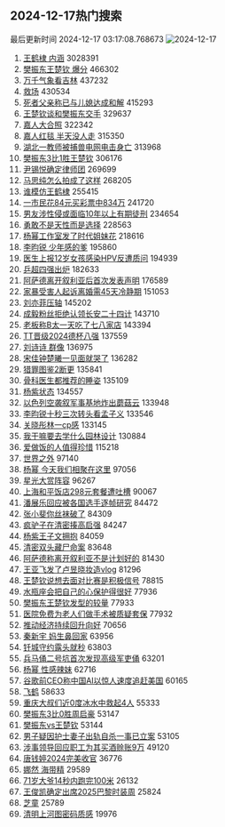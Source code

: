## 2024-12-17热门搜索 
最后更新时间 2024-12-17 03:17:08.768673 
![2024-12-17](https://imgs-storage.s3.us-east-005.backblazeb2.com/20241217/2024-12-17.png?versionId=4_z8fbbed132d73df8689c40f13_f110c1492d2e3098a_d20241216_m191708_c005_v0501023_t0033_u01734376628315) 
1. [王鹤棣 内涵](https://s.weibo.com/weibo?q=%E7%8E%8B%E9%B9%A4%E6%A3%A3%20%E5%86%85%E6%B6%B5&t=31&band_rank=1&Refer=top) 3028391
1. [樊振东王楚钦 爆分](https://s.weibo.com/weibo?q=%E6%A8%8A%E6%8C%AF%E4%B8%9C%E7%8E%8B%E6%A5%9A%E9%92%A6%20%E7%88%86%E5%88%86&t=31&band_rank=2&Refer=top) 466302
1. [万千气象看吉林](https://s.weibo.com/weibo?q=%23%E4%B8%87%E5%8D%83%E6%B0%94%E8%B1%A1%E7%9C%8B%E5%90%89%E6%9E%97%23&t=31&band_rank=3&Refer=top) 437232
1. [救场](https://s.weibo.com/weibo?q=%E6%95%91%E5%9C%BA&t=31&band_rank=4&Refer=top) 430534
1. [死者父亲称已与儿媳达成和解](https://s.weibo.com/weibo?q=%23%E6%AD%BB%E8%80%85%E7%88%B6%E4%BA%B2%E7%A7%B0%E5%B7%B2%E4%B8%8E%E5%84%BF%E5%AA%B3%E8%BE%BE%E6%88%90%E5%92%8C%E8%A7%A3%23&t=31&band_rank=5&Refer=top) 415293
1. [王楚钦谈和樊振东交手](https://s.weibo.com/weibo?q=%23%E7%8E%8B%E6%A5%9A%E9%92%A6%E8%B0%88%E5%92%8C%E6%A8%8A%E6%8C%AF%E4%B8%9C%E4%BA%A4%E6%89%8B%23&t=31&band_rank=6&Refer=top) 329637
1. [嘉人大合照](https://s.weibo.com/weibo?q=%E5%98%89%E4%BA%BA%E5%A4%A7%E5%90%88%E7%85%A7&t=31&band_rank=7&Refer=top) 322342
1. [嘉人红毯 半天没人走](https://s.weibo.com/weibo?q=%E5%98%89%E4%BA%BA%E7%BA%A2%E6%AF%AF%20%E5%8D%8A%E5%A4%A9%E6%B2%A1%E4%BA%BA%E8%B5%B0&t=31&band_rank=8&Refer=top) 315350
1. [湖北一教师被捕兽电网电击身亡](https://s.weibo.com/weibo?q=%23%E6%B9%96%E5%8C%97%E4%B8%80%E6%95%99%E5%B8%88%E8%A2%AB%E6%8D%95%E5%85%BD%E7%94%B5%E7%BD%91%E7%94%B5%E5%87%BB%E8%BA%AB%E4%BA%A1%23&t=31&band_rank=24&Refer=top) 313968
1. [樊振东3比1胜王楚钦](https://s.weibo.com/weibo?q=%23%E6%A8%8A%E6%8C%AF%E4%B8%9C3%E6%AF%941%E8%83%9C%E7%8E%8B%E6%A5%9A%E9%92%A6%23&t=31&band_rank=9&Refer=top) 306176
1. [尹锡悦确定律师团](https://s.weibo.com/weibo?q=%23%E5%B0%B9%E9%94%A1%E6%82%A6%E7%A1%AE%E5%AE%9A%E5%BE%8B%E5%B8%88%E5%9B%A2%23&t=31&band_rank=10&Refer=top) 269699
1. [马思纯怎么拍成了这样](https://s.weibo.com/weibo?q=%E9%A9%AC%E6%80%9D%E7%BA%AF%E6%80%8E%E4%B9%88%E6%8B%8D%E6%88%90%E4%BA%86%E8%BF%99%E6%A0%B7&t=31&band_rank=11&Refer=top) 268205
1. [谁模仿王鹤棣](https://s.weibo.com/weibo?q=%E8%B0%81%E6%A8%A1%E4%BB%BF%E7%8E%8B%E9%B9%A4%E6%A3%A3&t=31&band_rank=12&Refer=top) 255415
1. [一市民花84元买彩票中834万](https://s.weibo.com/weibo?q=%23%E4%B8%80%E5%B8%82%E6%B0%91%E8%8A%B184%E5%85%83%E4%B9%B0%E5%BD%A9%E7%A5%A8%E4%B8%AD834%E4%B8%87%23&t=31&band_rank=10&Refer=top) 241720
1. [男友涉性侵或面临10年以上有期徒刑](https://s.weibo.com/weibo?q=%23%E7%94%B7%E5%8F%8B%E6%B6%89%E6%80%A7%E4%BE%B5%E6%88%96%E9%9D%A2%E4%B8%B410%E5%B9%B4%E4%BB%A5%E4%B8%8A%E6%9C%89%E6%9C%9F%E5%BE%92%E5%88%91%23&t=31&band_rank=13&Refer=top) 234654
1. [勇敢不是天性而是选择](https://s.weibo.com/weibo?q=%23%E5%8B%87%E6%95%A2%E4%B8%8D%E6%98%AF%E5%A4%A9%E6%80%A7%E8%80%8C%E6%98%AF%E9%80%89%E6%8B%A9%23&t=31&band_rank=14&Refer=top) 228563
1. [杨幂工作室发了时代姐妹花](https://s.weibo.com/weibo?q=%E6%9D%A8%E5%B9%82%E5%B7%A5%E4%BD%9C%E5%AE%A4%E5%8F%91%E4%BA%86%E6%97%B6%E4%BB%A3%E5%A7%90%E5%A6%B9%E8%8A%B1&t=31&band_rank=15&Refer=top) 218616
1. [李昀锐 少年感的爹](https://s.weibo.com/weibo?q=%E6%9D%8E%E6%98%80%E9%94%90%20%E5%B0%91%E5%B9%B4%E6%84%9F%E7%9A%84%E7%88%B9&t=31&band_rank=16&Refer=top) 195860
1. [医生上报12岁女孩感染HPV反遭质问](https://s.weibo.com/weibo?q=%23%E5%8C%BB%E7%94%9F%E4%B8%8A%E6%8A%A512%E5%B2%81%E5%A5%B3%E5%AD%A9%E6%84%9F%E6%9F%93HPV%E5%8F%8D%E9%81%AD%E8%B4%A8%E9%97%AE%23&t=31&band_rank=17&Refer=top) 194939
1. [乒超四强出炉](https://s.weibo.com/weibo?q=%23%E4%B9%92%E8%B6%85%E5%9B%9B%E5%BC%BA%E5%87%BA%E7%82%89%23&t=31&band_rank=18&Refer=top) 182633
1. [阿萨德离开叙利亚后首次发表声明](https://s.weibo.com/weibo?q=%23%E9%98%BF%E8%90%A8%E5%BE%B7%E7%A6%BB%E5%BC%80%E5%8F%99%E5%88%A9%E4%BA%9A%E5%90%8E%E9%A6%96%E6%AC%A1%E5%8F%91%E8%A1%A8%E5%A3%B0%E6%98%8E%23&t=31&band_rank=19&Refer=top) 176589
1. [家暴受害人起诉离婚需45天冷静期](https://s.weibo.com/weibo?q=%23%E5%AE%B6%E6%9A%B4%E5%8F%97%E5%AE%B3%E4%BA%BA%E8%B5%B7%E8%AF%89%E7%A6%BB%E5%A9%9A%E9%9C%8045%E5%A4%A9%E5%86%B7%E9%9D%99%E6%9C%9F%23&t=31&band_rank=20&Refer=top) 151053
1. [刘亦菲压轴](https://s.weibo.com/weibo?q=%E5%88%98%E4%BA%A6%E8%8F%B2%E5%8E%8B%E8%BD%B4&t=31&band_rank=21&Refer=top) 145202
1. [成毅粉丝拒绝认领长安二十四计](https://s.weibo.com/weibo?q=%23%E6%88%90%E6%AF%85%E7%B2%89%E4%B8%9D%E6%8B%92%E7%BB%9D%E8%AE%A4%E9%A2%86%E9%95%BF%E5%AE%89%E4%BA%8C%E5%8D%81%E5%9B%9B%E8%AE%A1%23&t=31&band_rank=22&Refer=top) 143710
1. [老板称B太一天吃了七八家店](https://s.weibo.com/weibo?q=%23%E8%80%81%E6%9D%BF%E7%A7%B0B%E5%A4%AA%E4%B8%80%E5%A4%A9%E5%90%83%E4%BA%86%E4%B8%83%E5%85%AB%E5%AE%B6%E5%BA%97%23&t=31&band_rank=23&Refer=top) 143394
1. [TT晋级2024德杯八强](https://s.weibo.com/weibo?q=%23TT%E6%99%8B%E7%BA%A72024%E5%BE%B7%E6%9D%AF%E5%85%AB%E5%BC%BA%23&t=31&band_rank=25&Refer=top) 137559
1. [刘诗诗 群像](https://s.weibo.com/weibo?q=%E5%88%98%E8%AF%97%E8%AF%97%20%E7%BE%A4%E5%83%8F&t=31&band_rank=26&Refer=top) 136975
1. [宋佳钟楚曦一见面就哭了](https://s.weibo.com/weibo?q=%23%E5%AE%8B%E4%BD%B3%E9%92%9F%E6%A5%9A%E6%9B%A6%E4%B8%80%E8%A7%81%E9%9D%A2%E5%B0%B1%E5%93%AD%E4%BA%86%23&t=31&band_rank=27&Refer=top) 136282
1. [猎罪图鉴2断更](https://s.weibo.com/weibo?q=%23%E7%8C%8E%E7%BD%AA%E5%9B%BE%E9%89%B42%E6%96%AD%E6%9B%B4%23&t=31&band_rank=28&Refer=top) 135841
1. [骨科医生都推荐的睡姿](https://s.weibo.com/weibo?q=%23%E9%AA%A8%E7%A7%91%E5%8C%BB%E7%94%9F%E9%83%BD%E6%8E%A8%E8%8D%90%E7%9A%84%E7%9D%A1%E5%A7%BF%23&t=31&band_rank=29&Refer=top) 135109
1. [杨紫状态](https://s.weibo.com/weibo?q=%E6%9D%A8%E7%B4%AB%E7%8A%B6%E6%80%81&t=31&band_rank=30&Refer=top) 134557
1. [以色列空袭叙军事基地炸出蘑菇云](https://s.weibo.com/weibo?q=%23%E4%BB%A5%E8%89%B2%E5%88%97%E7%A9%BA%E8%A2%AD%E5%8F%99%E5%86%9B%E4%BA%8B%E5%9F%BA%E5%9C%B0%E7%82%B8%E5%87%BA%E8%98%91%E8%8F%87%E4%BA%91%23&t=31&band_rank=31&Refer=top) 133948
1. [李昀锐十秒三次转头看孟子义](https://s.weibo.com/weibo?q=%23%E6%9D%8E%E6%98%80%E9%94%90%E5%8D%81%E7%A7%92%E4%B8%89%E6%AC%A1%E8%BD%AC%E5%A4%B4%E7%9C%8B%E5%AD%9F%E5%AD%90%E4%B9%89%23&t=31&band_rank=32&Refer=top) 133546
1. [关晓彤林一cp感](https://s.weibo.com/weibo?q=%E5%85%B3%E6%99%93%E5%BD%A4%E6%9E%97%E4%B8%80cp%E6%84%9F&t=31&band_rank=33&Refer=top) 133145
1. [我干嘛要去学什么园林设计](https://s.weibo.com/weibo?q=%E6%88%91%E5%B9%B2%E5%98%9B%E8%A6%81%E5%8E%BB%E5%AD%A6%E4%BB%80%E4%B9%88%E5%9B%AD%E6%9E%97%E8%AE%BE%E8%AE%A1&t=31&band_rank=34&Refer=top) 130884
1. [爱做饭的人值得珍惜](https://s.weibo.com/weibo?q=%23%E7%88%B1%E5%81%9A%E9%A5%AD%E7%9A%84%E4%BA%BA%E5%80%BC%E5%BE%97%E7%8F%8D%E6%83%9C%23&t=31&band_rank=35&Refer=top) 115218
1. [世界之外](https://s.weibo.com/weibo?q=%E4%B8%96%E7%95%8C%E4%B9%8B%E5%A4%96&t=31&band_rank=36&Refer=top) 97140
1. [杨幂 今天我们相聚在这里](https://s.weibo.com/weibo?q=%E6%9D%A8%E5%B9%82%20%E4%BB%8A%E5%A4%A9%E6%88%91%E4%BB%AC%E7%9B%B8%E8%81%9A%E5%9C%A8%E8%BF%99%E9%87%8C&t=31&band_rank=37&Refer=top) 97056
1. [星光大赏阵容](https://s.weibo.com/weibo?q=%E6%98%9F%E5%85%89%E5%A4%A7%E8%B5%8F%E9%98%B5%E5%AE%B9&t=31&band_rank=38&Refer=top) 96267
1. [上海和平饭店298元套餐遭吐槽](https://s.weibo.com/weibo?q=%23%E4%B8%8A%E6%B5%B7%E5%92%8C%E5%B9%B3%E9%A5%AD%E5%BA%97298%E5%85%83%E5%A5%97%E9%A4%90%E9%81%AD%E5%90%90%E6%A7%BD%23&t=31&band_rank=39&Refer=top) 90067
1. [潘展乐回应被各国选手逐帧研究](https://s.weibo.com/weibo?q=%23%E6%BD%98%E5%B1%95%E4%B9%90%E5%9B%9E%E5%BA%94%E8%A2%AB%E5%90%84%E5%9B%BD%E9%80%89%E6%89%8B%E9%80%90%E5%B8%A7%E7%A0%94%E7%A9%B6%23&t=31&band_rank=40&Refer=top) 84472
1. [张小斐你丝袜破了](https://s.weibo.com/weibo?q=%23%E5%BC%A0%E5%B0%8F%E6%96%90%E4%BD%A0%E4%B8%9D%E8%A2%9C%E7%A0%B4%E4%BA%86%23&t=31&band_rank=41&Refer=top) 84309
1. [疯驴子在清密揍高启强](https://s.weibo.com/weibo?q=%E7%96%AF%E9%A9%B4%E5%AD%90%E5%9C%A8%E6%B8%85%E5%AF%86%E6%8F%8D%E9%AB%98%E5%90%AF%E5%BC%BA&t=31&band_rank=42&Refer=top) 84247
1. [杨紫王子文拥抱](https://s.weibo.com/weibo?q=%23%E6%9D%A8%E7%B4%AB%E7%8E%8B%E5%AD%90%E6%96%87%E6%8B%A5%E6%8A%B1%23&t=31&band_rank=43&Refer=top) 84059
1. [清密双头藏尸命案](https://s.weibo.com/weibo?q=%E6%B8%85%E5%AF%86%E5%8F%8C%E5%A4%B4%E8%97%8F%E5%B0%B8%E5%91%BD%E6%A1%88&t=31&band_rank=44&Refer=top) 83648
1. [阿萨德称离开叙利亚不是计划好的](https://s.weibo.com/weibo?q=%23%E9%98%BF%E8%90%A8%E5%BE%B7%E7%A7%B0%E7%A6%BB%E5%BC%80%E5%8F%99%E5%88%A9%E4%BA%9A%E4%B8%8D%E6%98%AF%E8%AE%A1%E5%88%92%E5%A5%BD%E7%9A%84%23&t=31&band_rank=45&Refer=top) 81430
1. [王亚飞发了卢昱晓妆造vlog](https://s.weibo.com/weibo?q=%E7%8E%8B%E4%BA%9A%E9%A3%9E%E5%8F%91%E4%BA%86%E5%8D%A2%E6%98%B1%E6%99%93%E5%A6%86%E9%80%A0vlog&t=31&band_rank=46&Refer=top) 81296
1. [王楚钦说想去面对比赛是积极信号](https://s.weibo.com/weibo?q=%23%E7%8E%8B%E6%A5%9A%E9%92%A6%E8%AF%B4%E6%83%B3%E5%8E%BB%E9%9D%A2%E5%AF%B9%E6%AF%94%E8%B5%9B%E6%98%AF%E7%A7%AF%E6%9E%81%E4%BF%A1%E5%8F%B7%23&t=31&band_rank=47&Refer=top) 78815
1. [水瓶座会把自己的心保护得很好](https://s.weibo.com/weibo?q=%23%E6%B0%B4%E7%93%B6%E5%BA%A7%E4%BC%9A%E6%8A%8A%E8%87%AA%E5%B7%B1%E7%9A%84%E5%BF%83%E4%BF%9D%E6%8A%A4%E5%BE%97%E5%BE%88%E5%A5%BD%23&t=31&band_rank=48&Refer=top) 77936
1. [樊振东王楚钦发型的较量](https://s.weibo.com/weibo?q=%E6%A8%8A%E6%8C%AF%E4%B8%9C%E7%8E%8B%E6%A5%9A%E9%92%A6%E5%8F%91%E5%9E%8B%E7%9A%84%E8%BE%83%E9%87%8F&t=31&band_rank=49&Refer=top) 77933
1. [医院免费为老人们做手术被质疑套保](https://s.weibo.com/weibo?q=%23%E5%8C%BB%E9%99%A2%E5%85%8D%E8%B4%B9%E4%B8%BA%E8%80%81%E4%BA%BA%E4%BB%AC%E5%81%9A%E6%89%8B%E6%9C%AF%E8%A2%AB%E8%B4%A8%E7%96%91%E5%A5%97%E4%BF%9D%23&t=31&band_rank=50&Refer=top) 77932
1. [推动经济持续回升向好](https://s.weibo.com/weibo?q=%23%E6%8E%A8%E5%8A%A8%E7%BB%8F%E6%B5%8E%E6%8C%81%E7%BB%AD%E5%9B%9E%E5%8D%87%E5%90%91%E5%A5%BD%23&t=31&band_rank=14&Refer=top) 70656
1. [秦新宇 妈生鼻回家](https://s.weibo.com/weibo?q=%E7%A7%A6%E6%96%B0%E5%AE%87%20%E5%A6%88%E7%94%9F%E9%BC%BB%E5%9B%9E%E5%AE%B6&t=31&band_rank=23&Refer=top) 63956
1. [钎城守约露头就秒](https://s.weibo.com/weibo?q=%E9%92%8E%E5%9F%8E%E5%AE%88%E7%BA%A6%E9%9C%B2%E5%A4%B4%E5%B0%B1%E7%A7%92&t=31&band_rank=25&Refer=top) 63803
1. [兵马俑二号坑首次发现高级军吏俑](https://s.weibo.com/weibo?q=%23%E5%85%B5%E9%A9%AC%E4%BF%91%E4%BA%8C%E5%8F%B7%E5%9D%91%E9%A6%96%E6%AC%A1%E5%8F%91%E7%8E%B0%E9%AB%98%E7%BA%A7%E5%86%9B%E5%90%8F%E4%BF%91%23&t=31&band_rank=33&Refer=top) 63201
1. [杨幂 性感辣妹](https://s.weibo.com/weibo?q=%E6%9D%A8%E5%B9%82%20%E6%80%A7%E6%84%9F%E8%BE%A3%E5%A6%B9&t=31&band_rank=34&Refer=top) 62716
1. [谷歌前CEO称中国AI以惊人速度追赶美国](https://s.weibo.com/weibo?q=%23%E8%B0%B7%E6%AD%8C%E5%89%8DCEO%E7%A7%B0%E4%B8%AD%E5%9B%BDAI%E4%BB%A5%E6%83%8A%E4%BA%BA%E9%80%9F%E5%BA%A6%E8%BF%BD%E8%B5%B6%E7%BE%8E%E5%9B%BD%23&t=31&band_rank=19&Refer=top) 60165
1. [飞鹤](https://s.weibo.com/weibo?q=%E9%A3%9E%E9%B9%A4&t=31&band_rank=10&Refer=top) 58633
1. [重庆大叔们近0度冰水中救起4人](https://s.weibo.com/weibo?q=%23%E9%87%8D%E5%BA%86%E5%A4%A7%E5%8F%94%E4%BB%AC%E8%BF%910%E5%BA%A6%E5%86%B0%E6%B0%B4%E4%B8%AD%E6%95%91%E8%B5%B74%E4%BA%BA%23&t=31&band_rank=40&Refer=top) 55333
1. [樊振东3比0胜周启豪](https://s.weibo.com/weibo?q=%23%E6%A8%8A%E6%8C%AF%E4%B8%9C3%E6%AF%940%E8%83%9C%E5%91%A8%E5%90%AF%E8%B1%AA%23&t=31&band_rank=44&Refer=top) 53147
1. [樊振东vs王楚钦](https://s.weibo.com/weibo?q=%23%E6%A8%8A%E6%8C%AF%E4%B8%9Cvs%E7%8E%8B%E6%A5%9A%E9%92%A6%23&t=31&band_rank=45&Refer=top) 53144
1. [男子疑因护士妻子出轨自杀一事已立案](https://s.weibo.com/weibo?q=%23%E7%94%B7%E5%AD%90%E7%96%91%E5%9B%A0%E6%8A%A4%E5%A3%AB%E5%A6%BB%E5%AD%90%E5%87%BA%E8%BD%A8%E8%87%AA%E6%9D%80%E4%B8%80%E4%BA%8B%E5%B7%B2%E7%AB%8B%E6%A1%88%23&t=31&band_rank=50&Refer=top) 53105
1. [涉事领导回应职工为其买酒赊账9万](https://s.weibo.com/weibo?q=%23%E6%B6%89%E4%BA%8B%E9%A2%86%E5%AF%BC%E5%9B%9E%E5%BA%94%E8%81%8C%E5%B7%A5%E4%B8%BA%E5%85%B6%E4%B9%B0%E9%85%92%E8%B5%8A%E8%B4%A69%E4%B8%87%23&t=31&band_rank=17&Refer=top) 49120
1. [唐钱婷2024完美收官](https://s.weibo.com/weibo?q=%23%E5%94%90%E9%92%B1%E5%A9%B72024%E5%AE%8C%E7%BE%8E%E6%94%B6%E5%AE%98%23&t=31&band_rank=25&Refer=top) 36776
1. [娜然 海带精](https://s.weibo.com/weibo?q=%E5%A8%9C%E7%84%B6%20%E6%B5%B7%E5%B8%A6%E7%B2%BE&t=31&band_rank=35&Refer=top) 29589
1. [71岁大爷14秒内跑完100米](https://s.weibo.com/weibo?q=%2371%E5%B2%81%E5%A4%A7%E7%88%B714%E7%A7%92%E5%86%85%E8%B7%91%E5%AE%8C100%E7%B1%B3%23&t=31&band_rank=20&Refer=top) 26132
1. [王俊凯确定出席2025巴黎时装周](https://s.weibo.com/weibo?q=%23%E7%8E%8B%E4%BF%8A%E5%87%AF%E7%A1%AE%E5%AE%9A%E5%87%BA%E5%B8%AD2025%E5%B7%B4%E9%BB%8E%E6%97%B6%E8%A3%85%E5%91%A8%23&t=31&band_rank=42&Refer=top) 25824
1. [芝童](https://s.weibo.com/weibo?q=%E8%8A%9D%E7%AB%A5&t=31&band_rank=50&Refer=top) 25789
1. [清明上河图密码质感](https://s.weibo.com/weibo?q=%E6%B8%85%E6%98%8E%E4%B8%8A%E6%B2%B3%E5%9B%BE%E5%AF%86%E7%A0%81%E8%B4%A8%E6%84%9F&t=31&band_rank=47&Refer=top) 19976
